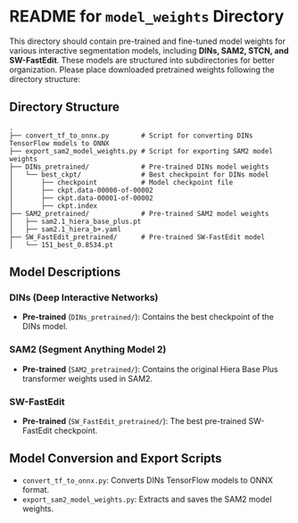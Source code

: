 # README for `model_weights` Directory

This directory should contain pre-trained and fine-tuned model weights for various interactive segmentation models, including **DINs, SAM2, STCN, and SW-FastEdit**. These models are structured into subdirectories for better organization. Please place downloaded pretrained weights following the directory structure:

## Directory Structure

```
.
├── convert_tf_to_onnx.py        # Script for converting DINs TensorFlow models to ONNX
├── export_sam2_model_weights.py # Script for exporting SAM2 model weights
├── DINs_pretrained/             # Pre-trained DINs model weights
│   └── best_ckpt/               # Best checkpoint for DINs model
│       ├── checkpoint           # Model checkpoint file
│       ├── ckpt.data-00000-of-00002
│       ├── ckpt.data-00001-of-00002
│       ├── ckpt.index
├── SAM2_pretrained/             # Pre-trained SAM2 model weights
│   ├── sam2.1_hiera_base_plus.pt
│   ├── sam2.1_hiera_b+.yaml
├── SW_FastEdit_pretrained/      # Pre-trained SW-FastEdit model
│   └── 151_best_0.8534.pt
```

## Model Descriptions

### **DINs (Deep Interactive Networks)**
- **Pre-trained** (`DINs_pretrained/`): Contains the best checkpoint of the DINs model.

### **SAM2 (Segment Anything Model 2)**
- **Pre-trained** (`SAM2_pretrained/`): Contains the original Hiera Base Plus transformer weights used in SAM2.

### **SW-FastEdit**
- **Pre-trained** (`SW_FastEdit_pretrained/`): The best pre-trained SW-FastEdit checkpoint.

## Model Conversion and Export Scripts
- `convert_tf_to_onnx.py`: Converts DINs TensorFlow models to ONNX format.
- `export_sam2_model_weights.py`: Extracts and saves the SAM2 model weights.
